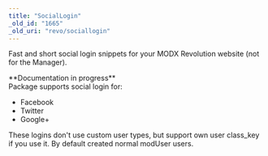 ```yaml
---
title: "SocialLogin"
_old_id: "1665"
_old_uri: "revo/sociallogin"
---
```


 Fast and short social login snippets for your MODX Revolution website (not for the Manager).

<div class="info"> **Documentation in progress** </div> Package supports social login for:

- Facebook
- Twitter
- Google+

 These logins don't use custom user types, but support own user class\_key if you use it. By default created normal modUser users.